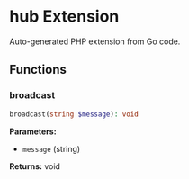 # hub Extension

Auto-generated PHP extension from Go code.

## Functions

### broadcast

```php
broadcast(string $message): void
```

**Parameters:**

- `message` (string)

**Returns:** void


